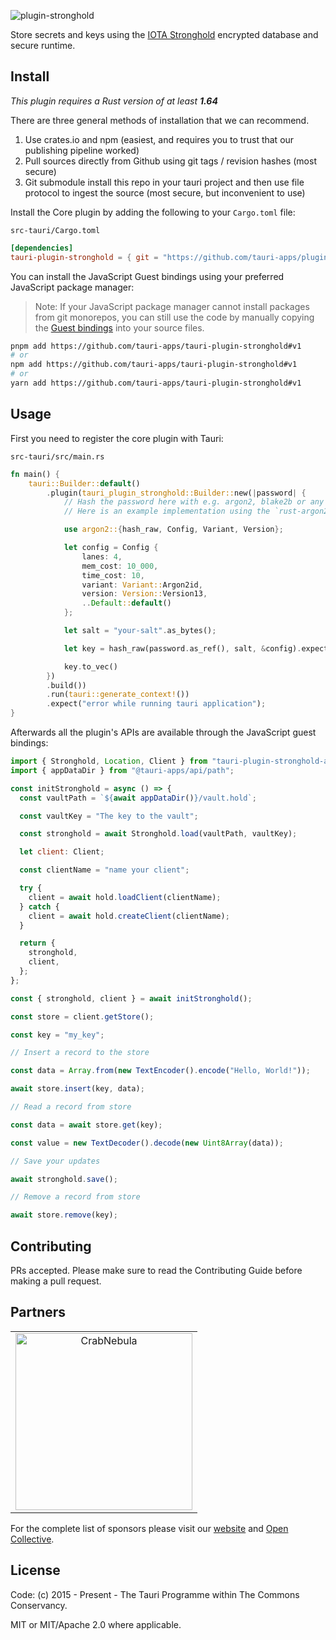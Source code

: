 ![plugin-stronghold](https://github.com/tauri-apps/plugins-workspace/raw/v1/plugins/stronghold/banner.png)

Store secrets and keys using the
[IOTA Stronghold](https://github.com/iotaledger/stronghold.rs) encrypted
database and secure runtime.

## Install

_This plugin requires a Rust version of at least **1.64**_

There are three general methods of installation that we can recommend.

1. Use crates.io and npm (easiest, and requires you to trust that our publishing
   pipeline worked)
2. Pull sources directly from Github using git tags / revision hashes (most
   secure)
3. Git submodule install this repo in your tauri project and then use file
   protocol to ingest the source (most secure, but inconvenient to use)

Install the Core plugin by adding the following to your `Cargo.toml` file:

`src-tauri/Cargo.toml`

```toml
[dependencies]
tauri-plugin-stronghold = { git = "https://github.com/tauri-apps/plugins-workspace", branch = "v1" }
```

You can install the JavaScript Guest bindings using your preferred JavaScript
package manager:

> Note: If your JavaScript package manager cannot install packages from git
> monorepos, you can still use the code by manually copying the
> [Guest bindings](./guest-js/index.ts) into your source files.

```sh
pnpm add https://github.com/tauri-apps/tauri-plugin-stronghold#v1
# or
npm add https://github.com/tauri-apps/tauri-plugin-stronghold#v1
# or
yarn add https://github.com/tauri-apps/tauri-plugin-stronghold#v1
```

## Usage

First you need to register the core plugin with Tauri:

`src-tauri/src/main.rs`

```rust
fn main() {
    tauri::Builder::default()
        .plugin(tauri_plugin_stronghold::Builder::new(|password| {
            // Hash the password here with e.g. argon2, blake2b or any other secure algorithm
            // Here is an example implementation using the `rust-argon2` crate for hashing the password

            use argon2::{hash_raw, Config, Variant, Version};

            let config = Config {
                lanes: 4,
                mem_cost: 10_000,
                time_cost: 10,
                variant: Variant::Argon2id,
                version: Version::Version13,
                ..Default::default()
            };

            let salt = "your-salt".as_bytes();

            let key = hash_raw(password.as_ref(), salt, &config).expect("failed to hash password");

            key.to_vec()
        })
        .build())
        .run(tauri::generate_context!())
        .expect("error while running tauri application");
}
```

Afterwards all the plugin's APIs are available through the JavaScript guest
bindings:

```javascript
import { Stronghold, Location, Client } from "tauri-plugin-stronghold-api";
import { appDataDir } from "@tauri-apps/api/path";

const initStronghold = async () => {
  const vaultPath = `${await appDataDir()}/vault.hold`;

  const vaultKey = "The key to the vault";

  const stronghold = await Stronghold.load(vaultPath, vaultKey);

  let client: Client;

  const clientName = "name your client";

  try {
    client = await hold.loadClient(clientName);
  } catch {
    client = await hold.createClient(clientName);
  }

  return {
    stronghold,
    client,
  };
};

const { stronghold, client } = await initStronghold();

const store = client.getStore();

const key = "my_key";

// Insert a record to the store

const data = Array.from(new TextEncoder().encode("Hello, World!"));

await store.insert(key, data);

// Read a record from store

const data = await store.get(key);

const value = new TextDecoder().decode(new Uint8Array(data));

// Save your updates

await stronghold.save();

// Remove a record from store

await store.remove(key);
```

## Contributing

PRs accepted. Please make sure to read the Contributing Guide before making a
pull request.

## Partners

<table>
  <tbody>
    <tr>
      <td align="center" valign="middle">
        <a href="https://crabnebula.dev" target="_blank">
          <img src="https://github.com/tauri-apps/plugins-workspace/raw/v1/.github/sponsors/crabnebula.svg" alt="CrabNebula" width="283">
        </a>
      </td>
    </tr>
  </tbody>
</table>

For the complete list of sponsors please visit our
[website](https://tauri.app#sponsors) and
[Open Collective](https://opencollective.com/tauri).

## License

Code: (c) 2015 - Present - The Tauri Programme within The Commons Conservancy.

MIT or MIT/Apache 2.0 where applicable.
